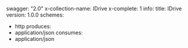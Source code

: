 swagger: "2.0"
x-collection-name: IDrive
x-complete: 1
info:
  title: IDrive
  version: 1.0.0
schemes:
- http
produces:
- application/json
consumes:
- application/json